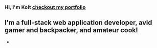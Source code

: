 ### Hi, I'm Kolt [checkout my portfolio][website]

## I'm a full-stack web application developer, avid gamer and backpacker, and amateur cook!
- 

<br />
<br />

[website]: https://koltdesigns.com